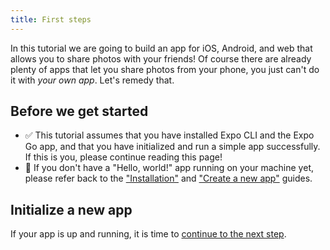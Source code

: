 ```yaml
---
title: First steps
---
```


In this tutorial we are going to build an app for iOS, Android, and web that allows you to share photos with your friends! Of course there are already plenty of apps that let you share photos from your phone, you just can't do it with _your own app_. Let's remedy that.

## Before we get started

- ✅ This tutorial assumes that you have installed Expo CLI and the Expo Go app, and that you have initialized and run a simple app successfully. If this is you, please continue reading this page!
- 🛑 If you don't have a "Hello, world!" app running on your machine yet, please refer back to the ["Installation"](../get-started/installation.md) and ["Create a new app"](../get-started/create-a-new-app.md) guides.

## Initialize a new app

If your app is up and running, it is time to [continue to the next step](../tutorial/text.md).
